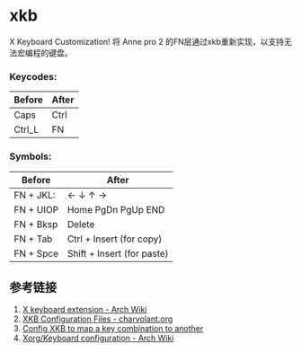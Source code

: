 # xkb
X Keyboard Customization! 将 Anne pro 2 的FN层通过xkb重新实现，以支持无法宏编程的键盘。
### Keycodes:

|  Before   | After  |
|  ----  | ----  |
| Caps  | Ctrl |
| Ctrl_L  | FN |

### Symbols:

|  Before   | After  |
|  ----  | ----  |
| FN + JKL:  | ← ↓ ↑ → |
| FN + UIOP  | Home PgDn PgUp END |
| FN + Bksp  | Delete |
| FN + Tab  | Ctrl + Insert (for copy) |
| FN + Spce  | Shift + Insert (for paste) |

## 参考链接
1. [X keyboard extension - Arch Wiki](https://wiki.archlinux.org/index.php/X_keyboard_extension)
2. [XKB Configuration Files - charvolant.org](https://www.charvolant.org/doug/xkb/html/node5.html)
3. [Config XKB to map a key combination to another](https://xorg.freedesktop.narkive.com/v9y6Qtar/config-xkb-to-map-a-key-combination-to-another)
4. [Xorg/Keyboard configuration - Arch Wiki](https://wiki.archlinux.org/index.php/Xorg/Keyboard_configuration)
